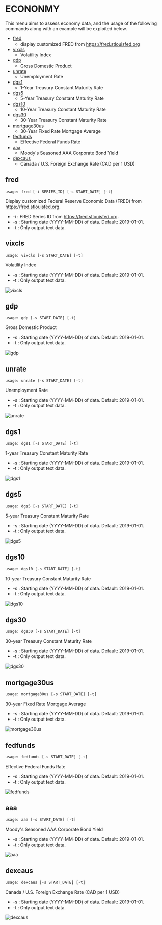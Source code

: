 # ECONONMY

This menu aims to assess economy data, and the usage of the following commands along with an example will be exploited below.

* [fred](#fred)
    * display customized FRED from https://fred.stlouisfed.org
* [vixcls](#vixcls)
    * Volatility Index
* [gdp](#gdp)
    * Gross Domestic Product
* [unrate](#unrate)
    * Unemployment Rate
* [dgs1](#dgs1)
    * 1-Year Treasury Constant Maturity Rate
* [dgs5](#dgs5)
    * 5-Year Treasury Constant Maturity Rate
* [dgs10](#dgs10)
    * 10-Year Treasury Constant Maturity Rate
* [dgs30](#dgs30)
    * 30-Year Treasury Constant Maturity Rate
* [mortgage30us](#mortgage30us)
    * 30-Year Fixed Rate Mortgage Average
* [fedfunds](#fedfunds)
    * Effective Federal Funds Rate
* [aaa](#aaa)
    * Moody's Seasoned AAA Corporate Bond Yield
* [dexcaus](#dexcaus)
    * Canada / U.S. Foreign Exchange Rate (CAD per 1 USD)


## fred <a name="fred"></a>
```text
usage: fred [-i SERIES_ID] [-s START_DATE] [-t]
```

Display customized Federal Reserve Economic Data (FRED) from https://fred.stlouisfed.org.

* -i : FRED Series ID from https://fred.stlouisfed.org.
* -s : Starting date (YYYY-MM-DD) of data. Default: 2019-01-01.
* -t : Only output text data.


## vixcls <a name="vixcls"></a>
```text
usage: vixcls [-s START_DATE] [-t]
```

Volatility Index

* -s : Starting date (YYYY-MM-DD) of data. Default: 2019-01-01.
* -t : Only output text data.

![vixcls](https://user-images.githubusercontent.com/25267873/116769167-160d7700-aa32-11eb-8874-3b864908c9c2.png)


## gdp <a name="gdp"></a>
```text
usage: gdp [-s START_DATE] [-t]
```

Gross Domestic Product

* -s : Starting date (YYYY-MM-DD) of data. Default: 2019-01-01.
* -t : Only output text data.

![gdp](https://user-images.githubusercontent.com/25267873/116769162-14dc4a00-aa32-11eb-886a-b5368146ed37.png)


## unrate <a name="unrate"></a>
```text
usage: unrate [-s START_DATE] [-t]
```

Unemployment Rate

* -s : Starting date (YYYY-MM-DD) of data. Default: 2019-01-01.
* -t : Only output text data.

![unrate](https://user-images.githubusercontent.com/25267873/116769161-14dc4a00-aa32-11eb-91f3-a0f80d687a12.png)


## dgs1 <a name="dgs1"></a>
```text
usage: dgs1 [-s START_DATE] [-t]
```

1-year Treasury Constant Maturity Rate

* -s : Starting date (YYYY-MM-DD) of data. Default: 2019-01-01.
* -t : Only output text data.

![dgs1](https://user-images.githubusercontent.com/25267873/116769166-160d7700-aa32-11eb-9247-78156af4d527.png)


## dgs5 <a name="dgs5"></a>
```text
usage: dgs5 [-s START_DATE] [-t]
```

5-year Treasury Constant Maturity Rate

* -s : Starting date (YYYY-MM-DD) of data. Default: 2019-01-01.
* -t : Only output text data.

![dgs5](https://user-images.githubusercontent.com/25267873/116769165-1574e080-aa32-11eb-96ee-c57728d8f57c.png)


## dgs10 <a name="dgs10"></a>
```text
usage: dgs10 [-s START_DATE] [-t]
```

10-year Treasury Constant Maturity Rate

* -s : Starting date (YYYY-MM-DD) of data. Default: 2019-01-01.
* -t : Only output text data.

![dgs10](https://user-images.githubusercontent.com/25267873/116769164-1574e080-aa32-11eb-93a0-3b8a2b7cb3d2.png)


## dgs30 <a name="dgs30"></a>
```text
usage: dgs30 [-s START_DATE] [-t]
```

30-year Treasury Constant Maturity Rate

* -s : Starting date (YYYY-MM-DD) of data. Default: 2019-01-01.
* -t : Only output text data.

![dgs30](https://user-images.githubusercontent.com/25267873/116769159-13ab1d00-aa32-11eb-8c3d-e53c8d1f1a19.png)


## mortgage30us <a name="mortgage30us"></a>
```text
usage: mortgage30us [-s START_DATE] [-t]
```

30-year Fixed Rate Mortgage Average

* -s : Starting date (YYYY-MM-DD) of data. Default: 2019-01-01.
* -t : Only output text data.

![mortgage30us](https://user-images.githubusercontent.com/25267873/116769157-13128680-aa32-11eb-8826-ccb2e6ae764e.png)


## fedfunds <a name="fedfunds"></a>
```text
usage: fedfunds [-s START_DATE] [-t]
```

Effective Federal Funds Rate

* -s : Starting date (YYYY-MM-DD) of data. Default: 2019-01-01.
* -t : Only output text data.

![fedfunds](https://user-images.githubusercontent.com/25267873/116769158-13ab1d00-aa32-11eb-9dc2-8296bc4f7e2c.png)


## aaa <a name="aaa"></a>
```text
usage: aaa [-s START_DATE] [-t]
```

Moody's Seasoned AAA Corporate Bond Yield

* -s : Starting date (YYYY-MM-DD) of data. Default: 2019-01-01.
* -t : Only output text data.

![aaa](https://user-images.githubusercontent.com/25267873/116769160-1443b380-aa32-11eb-84a8-036e15b47c9b.png)


## dexcaus <a name="dexcaus"></a>
```text
usage: dexcaus [-s START_DATE] [-t]
```

Canada / U.S. Foreign Exchange Rate (CAD per 1 USD)

* -s : Starting date (YYYY-MM-DD) of data. Default: 2019-01-01.
* -t : Only output text data.

![dexcaus](https://user-images.githubusercontent.com/25267873/116769155-10b02c80-aa32-11eb-8ece-d8e92b8df1af.png)
